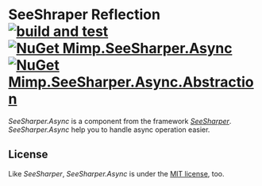 # SeeShraper Reflection [![build and test](https://img.shields.io/github/workflow/status/DavenaHack/SeeSharper.Async/build%20and%20test?label=build%20and%20test&logo=github)](https://github.com/DavenaHack/SeeSharper.Async/actions/workflows/BuildAndTest.yml) [![NuGet Mimp.SeeSharper.Async](https://img.shields.io/nuget/v/Mimp.SeeSharper.Async?label=Mimp.SeeSharper.Async&logo=nuget)](https://www.nuget.org/packages/Mimp.SeeSharper.Async/) [![NuGet Mimp.SeeSharper.Async.Abstraction](https://img.shields.io/nuget/v/Mimp.SeeSharper.Async.Abstraction?label=Mimp.SeeSharper.Async.Abstraction&logo=nuget)](https://www.nuget.org/packages/Mimp.SeeSharper.Async.Abstraction/)

*SeeSharper.Async* is a component from the framework *[SeeSharper](https://github.com/DavenaHack/SeeSharper)*. *SeeSharper.Async* help you to handle async operation easier.


## License
Like *SeeSharper*, *SeeSharper.Async* is under the [MIT license](https://github.com/DavenaHack/SeeSharper.Async/blob/master/LICENSE), too.
